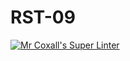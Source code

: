 # RST-09
[![Mr Coxall's Super Linter](https://github.com/ICS3U-Programming-Mikhail-I/RST-09/workflows/Mr%20Coxall's%20Super%20Linter/badge.svg)](https://github.com/ICS3U-Programming-Mikhail-I/RST-09/actions/)
